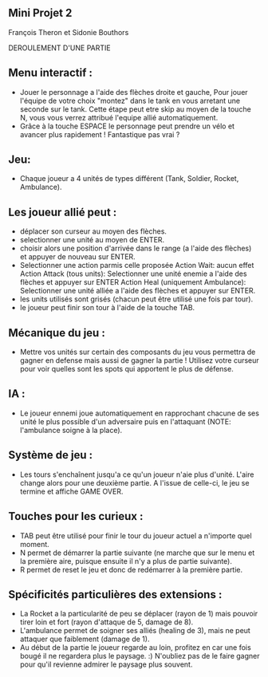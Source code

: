 Mini Projet 2
-


François Theron et Sidonie Bouthors

DEROULEMENT D'UNE PARTIE

Menu interactif :
-
- Jouer le personnage a l'aide des flèches droite et gauche,
Pour jouer l'équipe de votre choix "montez" dans le tank en vous arretant une seconde sur le tank. Cette étape peut etre skip au moyen de la touche N, vous vous verrez attribué l'equipe allié automatiquement.
- Grâce à la touche ESPACE le personnage peut prendre un vélo et avancer plus rapidement ! Fantastique pas vrai ?

Jeu:
-
- Chaque joueur a 4 unités de types différent (Tank, Soldier, Rocket, Ambulance).

Les joueur allié peut :
-
- déplacer son curseur au moyen des flèches.
- selectionner une unité au moyen de ENTER.
- choisir alors une position d'arrivée dans le range (a l'aide des flèches) et appuyer de nouveau sur ENTER.
- Selectionner une action parmis celle proposée
Action Wait: aucun effet
Action Attack (tous units): Selectionner une unité enemie a l'aide des flèches et appuyer sur ENTER
Action Heal (uniquement Ambulance): Selectionner une unité alliée a l'aide des flèches et appuyer sur ENTER.
- les units utilisés sont grisés (chacun peut être utilisé une fois par tour).
- le joueur peut finir son tour à l'aide de la touche TAB.

Mécanique du jeu :
-
- Mettre vos unités sur certain des composants du jeu vous permettra de gagner en defense mais aussi de gagner la partie ! Utilisez votre curseur pour voir quelles sont les spots qui apportent le plus de défense.

IA :
-
- Le joueur ennemi joue automatiquement en rapprochant chacune de ses unité le plus possible d'un adversaire puis en l'attaquant (NOTE: l'ambulance soigne à la place).

Système de jeu :
-
- Les tours s'enchaînent jusqu'a ce qu'un joueur n'aie plus d'unité. L'aire change alors pour une deuxième partie. A l'issue de celle-ci, le jeu se termine et affiche GAME OVER.

Touches pour les curieux :
-
- TAB peut être utilisé pour finir le tour du joueur actuel a n'importe quel moment.
- N permet de démarrer la partie suivante (ne marche que sur le menu et la première aire, puisque ensuite il n'y a plus de partie suivante).
- R permet de reset le jeu et donc de redémarrer à la première partie.

Spécificités particulières des extensions :
-
- La Rocket a la particularité de peu se déplacer (rayon de 1) mais pouvoir tirer loin et fort (rayon d'attaque de 5, damage de 8).
- L'ambulance permet de soigner ses alliés (healing de 3), mais ne peut attaquer que faiblement (damage de 1).
- Au début de la partie le joueur regarde au loin, profitez en car une fois bougé il ne regardera plus le paysage. :)
  N'oubliez pas de le faire gagner pour qu'il revienne admirer le paysage plus souvent.



